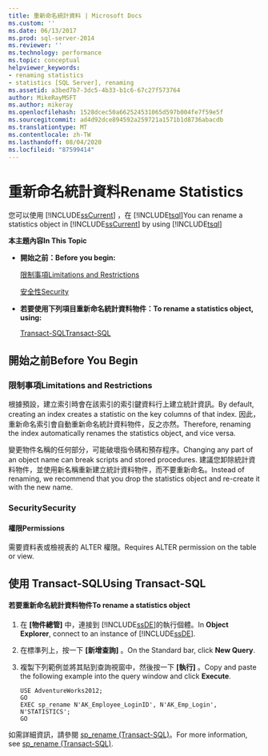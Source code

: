 ```yaml
---
title: 重新命名統計資料 | Microsoft Docs
ms.custom: ''
ms.date: 06/13/2017
ms.prod: sql-server-2014
ms.reviewer: ''
ms.technology: performance
ms.topic: conceptual
helpviewer_keywords:
- renaming statistics
- statistics [SQL Server], renaming
ms.assetid: a3bed7b7-3dc5-4b33-b1c6-67c27f573764
author: MikeRayMSFT
ms.author: mikeray
ms.openlocfilehash: 1528dcec50a662524531065d597b004fe7f59e5f
ms.sourcegitcommit: ad4d92dce894592a259721a1571b1d8736abacdb
ms.translationtype: MT
ms.contentlocale: zh-TW
ms.lasthandoff: 08/04/2020
ms.locfileid: "87599414"
---
```

# <a name="rename-statistics"></a><span data-ttu-id="80220-102">重新命名統計資料</span><span class="sxs-lookup"><span data-stu-id="80220-102">Rename Statistics</span></span>
  <span data-ttu-id="80220-103">您可以使用 [!INCLUDE[ssCurrent](../../includes/sscurrent-md.md)] ，在 [!INCLUDE[tsql](../../includes/tsql-md.md)]</span><span class="sxs-lookup"><span data-stu-id="80220-103">You can rename a statistics object in [!INCLUDE[ssCurrent](../../includes/sscurrent-md.md)] by using [!INCLUDE[tsql](../../includes/tsql-md.md)]</span></span>  
  
 <span data-ttu-id="80220-104">**本主題內容**</span><span class="sxs-lookup"><span data-stu-id="80220-104">**In This Topic**</span></span>  
  
-   <span data-ttu-id="80220-105">**開始之前：**</span><span class="sxs-lookup"><span data-stu-id="80220-105">**Before you begin:**</span></span>  
  
     [<span data-ttu-id="80220-106">限制事項</span><span class="sxs-lookup"><span data-stu-id="80220-106">Limitations and Restrictions</span></span>](#Restrictions)  
  
     [<span data-ttu-id="80220-107">安全性</span><span class="sxs-lookup"><span data-stu-id="80220-107">Security</span></span>](#Security)  
  
-   <span data-ttu-id="80220-108">**若要使用下列項目重新命名統計資料物件：**</span><span class="sxs-lookup"><span data-stu-id="80220-108">**To rename a statistics object, using:**</span></span>  
  
     [<span data-ttu-id="80220-109">Transact-SQL</span><span class="sxs-lookup"><span data-stu-id="80220-109">Transact-SQL</span></span>](#TsqlProcedure)  
  
##  <a name="before-you-begin"></a><a name="BeforeYouBegin"></a> <span data-ttu-id="80220-110">開始之前</span><span class="sxs-lookup"><span data-stu-id="80220-110">Before You Begin</span></span>  
  
###  <a name="limitations-and-restrictions"></a><a name="Restrictions"></a> <span data-ttu-id="80220-111">限制事項</span><span class="sxs-lookup"><span data-stu-id="80220-111">Limitations and Restrictions</span></span>  
 <span data-ttu-id="80220-112">根據預設，建立索引時會在該索引的索引鍵資料行上建立統計資訊。</span><span class="sxs-lookup"><span data-stu-id="80220-112">By default, creating an index creates a statistic on the key columns of that index.</span></span> <span data-ttu-id="80220-113">因此，重新命名索引會自動重新命名統計資料物件，反之亦然。</span><span class="sxs-lookup"><span data-stu-id="80220-113">Therefore, renaming the index automatically renames the statistics object, and vice versa.</span></span>  
  
 <span data-ttu-id="80220-114">變更物件名稱的任何部分，可能破壞指令碼和預存程序。</span><span class="sxs-lookup"><span data-stu-id="80220-114">Changing any part of an object name can break scripts and stored procedures.</span></span> <span data-ttu-id="80220-115">建議您卸除統計資料物件，並使用新名稱重新建立統計資料物件，而不要重新命名。</span><span class="sxs-lookup"><span data-stu-id="80220-115">Instead of renaming, we recommend that you drop the statistics object and re-create it with the new name.</span></span>  
  
###  <a name="security"></a><a name="Security"></a> <span data-ttu-id="80220-116">Security</span><span class="sxs-lookup"><span data-stu-id="80220-116">Security</span></span>  
  
####  <a name="permissions"></a><a name="Permissions"></a> <span data-ttu-id="80220-117">權限</span><span class="sxs-lookup"><span data-stu-id="80220-117">Permissions</span></span>  
 <span data-ttu-id="80220-118">需要資料表或檢視表的 ALTER 權限。</span><span class="sxs-lookup"><span data-stu-id="80220-118">Requires ALTER permission on the table or view.</span></span>  
  
##  <a name="using-transact-sql"></a><a name="TsqlProcedure"></a> <span data-ttu-id="80220-119">使用 Transact-SQL</span><span class="sxs-lookup"><span data-stu-id="80220-119">Using Transact-SQL</span></span>  
  
#### <a name="to-rename-a-statistics-object"></a><span data-ttu-id="80220-120">若要重新命名統計資料物件</span><span class="sxs-lookup"><span data-stu-id="80220-120">To rename a statistics object</span></span>  
  
1.  <span data-ttu-id="80220-121">在 **[物件總管]** 中，連接到 [!INCLUDE[ssDE](../../includes/ssde-md.md)]的執行個體。</span><span class="sxs-lookup"><span data-stu-id="80220-121">In **Object Explorer**, connect to an instance of [!INCLUDE[ssDE](../../includes/ssde-md.md)].</span></span>  
  
2.  <span data-ttu-id="80220-122">在標準列上，按一下 **[新增查詢]** 。</span><span class="sxs-lookup"><span data-stu-id="80220-122">On the Standard bar, click **New Query**.</span></span>  
  
3.  <span data-ttu-id="80220-123">複製下列範例並將其貼到查詢視窗中，然後按一下 **[執行]** 。</span><span class="sxs-lookup"><span data-stu-id="80220-123">Copy and paste the following example into the query window and click **Execute**.</span></span>  
  
    ```  
    USE AdventureWorks2012;  
    GO  
    EXEC sp_rename N'AK_Employee_LoginID', N'AK_Emp_Login', N'STATISTICS';   
    GO  
    ```  
  
 <span data-ttu-id="80220-124">如需詳細資訊，請參閱 [sp_rename &#40;Transact-SQL&#41;](/sql/relational-databases/system-stored-procedures/sp-rename-transact-sql)。</span><span class="sxs-lookup"><span data-stu-id="80220-124">For more information, see [sp_rename &#40;Transact-SQL&#41;](/sql/relational-databases/system-stored-procedures/sp-rename-transact-sql).</span></span>  
  
  
